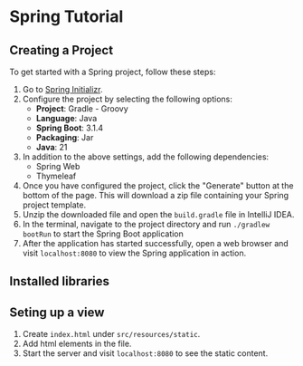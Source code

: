 # Spring Tutorial

## Creating a Project
To get started with a Spring project, follow these steps:
1. Go to [Spring Initializr](https://start.spring.io/).
2. Configure the project by selecting the following options:
    - **Project**: Gradle - Groovy
    - **Language**: Java
    - **Spring Boot**: 3.1.4
    - **Packaging**: Jar
    - **Java**: 21
3. In addition to the above settings, add the following dependencies:
    - Spring Web
    - Thymeleaf
4. Once you have configured the project, click the "Generate" button at the bottom of the page. This will download a zip file containing your Spring project template.
5. Unzip the downloaded file and open the `build.gradle` file in IntelliJ IDEA.
6. In the terminal, navigate to the project directory and run `./gradlew bootRun` to start the Spring Boot application
7. After the application has started successfully, open a web browser and visit `localhost:8080` to view the Spring application in action.

## Installed libraries

## Seting up a view
1. Create `index.html` under `src/resources/static`.
2. Add html elements in the file.
3. Start the server and visit `localhost:8080` to see the static content.